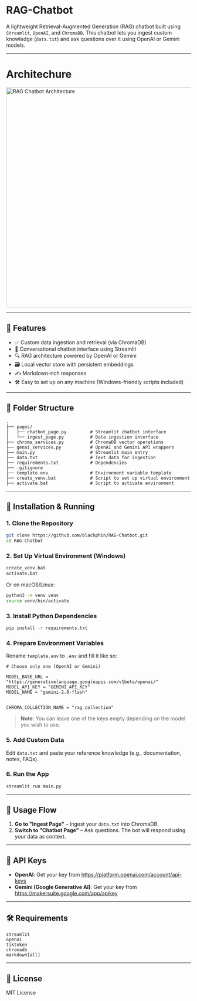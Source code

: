 # RAG-Chatbot

A lightweight Retrieval-Augmented Generation (RAG) chatbot built using `Streamlit`, `OpenAI`, and `ChromaDB`. This chatbot lets you ingest custom knowledge (`data.txt`) and ask questions over it using OpenAI or Gemini models.

---
# Architechure
<img src="https://github.com/user-attachments/assets/f8a048bb-e49a-4c6f-834e-e2450b828c82" alt="RAG Chatbot Architecture" width="10000" height="600">

---

## 🧩 Features

- ✅ Custom data ingestion and retrieval (via ChromaDB)
- 💬 Conversational chatbot interface using Streamlit
- 🔍 RAG architecture powered by OpenAI or Gemini
- 🗃️ Local vector store with persistent embeddings
- ✍️ Markdown-rich responses
- 🛠️ Easy to set up on any machine (Windows-friendly scripts included)

---

## 📁 Folder Structure

```
.
├── pages/
│   ├── chatbot_page.py         # Streamlit chatbot interface
│   └── ingest_page.py          # Data ingestion interface
├── chroma_services.py          # ChromaDB vector operations
├── genai_services.py           # OpenAI and Gemini API wrappers
├── main.py                     # Streamlit main entry
├── data.txt                    # Text data for ingestion
├── requirements.txt            # Dependencies
├── .gitignore
├── template.env                # Environment variable template
├── create_venv.bat             # Script to set up virtual environment
├── activate.bat                # Script to activate environment
```

---

## 🚀 Installation & Running

### 1. Clone the Repository

```bash
git clone https://github.com/blackphin/RAG-Chatbot.git
cd RAG-Chatbot
```

### 2. Set Up Virtual Environment (Windows)

```bash
create_venv.bat
activate.bat
```

Or on macOS/Linux:

```bash
python3 -m venv venv
source venv/bin/activate
```

### 3. Install Python Dependencies

```bash
pip install -r requirements.txt
```

### 4. Prepare Environment Variables

Rename `template.env` to `.env` and fill it like so:

```env
# Choose only one (OpenAI or Gemini)

MODEL_BASE_URL = "https://generativelanguage.googleapis.com/v1beta/openai/"
MODEL_API_KEY = "GEMINI_API_KEY"
MODEL_NAME = "gemini-2.0-flash"


CHROMA_COLLECTION_NAME = "rag_collection"
```

> **Note**: You can leave one of the keys empty depending on the model you wish to use.

### 5. Add Custom Data

Edit `data.txt` and paste your reference knowledge (e.g., documentation, notes, FAQs).

### 6. Run the App

```bash
streamlit run main.py
```

---

## 📄 Usage Flow

1. **Go to "Ingest Page"** – Ingest your `data.txt` into ChromaDB.
2. **Switch to "Chatbot Page"** – Ask questions. The bot will respond using your data as context.

---

## 🔐 API Keys

- **OpenAI**: Get your key from https://platform.openai.com/account/api-keys  
- **Gemini (Google Generative AI)**: Get your key from https://makersuite.google.com/app/apikey

---

## 🛠 Requirements

```
streamlit
openai
tiktoken
chromadb
markdown[all]
```

---

## 📃 License

MIT License
